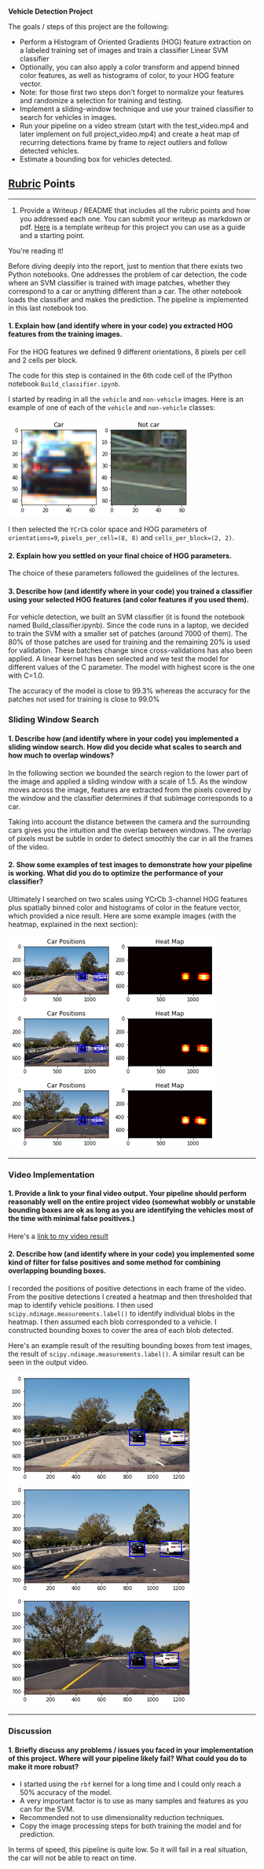 **Vehicle Detection Project**

The goals / steps of this project are the following:

* Perform a Histogram of Oriented Gradients (HOG) feature extraction on a labeled training set of images and train a classifier Linear SVM classifier
* Optionally, you can also apply a color transform and append binned color features, as well as histograms of color, to your HOG feature vector. 
* Note: for those first two steps don't forget to normalize your features and randomize a selection for training and testing.
* Implement a sliding-window technique and use your trained classifier to search for vehicles in images.
* Run your pipeline on a video stream (start with the test_video.mp4 and later implement on full project_video.mp4) and create a heat map of recurring detections frame by frame to reject outliers and follow detected vehicles.
* Estimate a bounding box for vehicles detected.

[//]: # (Image References)
[image1]: ./output_images/raw_images.png
[image5]: ./output_images/bbox1.png
[image6]: ./output_images/bbox2.png
[image7]: ./output_images/bbox3.png
[image2]: ./output_images/heatmap1.png
[image3]: ./output_images/heatmap2.png
[image4]: ./output_images/heatmap3.png
[video1]: ./project_video.mp4

## [Rubric](https://review.udacity.com/#!/rubrics/513/view) Points

---

1. Provide a Writeup / README that includes all the rubric points and how you addressed each one.  You can submit your writeup as markdown or pdf.  [Here](https://github.com/udacity/CarND-Vehicle-Detection/blob/master/writeup_template.md) is a template writeup for this project you can use as a guide and a starting point.  

You're reading it!

Before diving deeply into the report, just to mention that there exists two Python notebooks. One addresses the problem of car detection, the code where an SVM classifier is trained with image patches, whether they correspond to a car or anything different than a car. The other notebook loads the classifier and makes the prediction. The pipeline is implemented in this last notebook too.

#### 1. Explain how (and identify where in your code) you extracted HOG features from the training images.

For the HOG features we defined 9 different orientations, 8 pixels per cell and 2 cells per block. 

The code for this step is contained in the 6th code cell of the IPython notebook `Build_classifier.ipynb`.  

I started by reading in all the `vehicle` and `non-vehicle` images.  Here is an example of one of each of the `vehicle` and `non-vehicle` classes:

![alt text][image1]

I then selected the `YCrCb` color space and HOG parameters of `orientations=9`, `pixels_per_cell=(8, 8)` and `cells_per_block=(2, 2)`. 

#### 2. Explain how you settled on your final choice of HOG parameters.

The choice of these parameters followed the guidelines of the lectures.

#### 3. Describe how (and identify where in your code) you trained a classifier using your selected HOG features (and color features if you used them).

For vehicle detection, we built an SVM classifier (it is found the notebook named Build_classifier.ipynb). Since the code runs in a laptop, we decided to train the SVM with a smaller set of patches (around 7000 of them).  The 80% of those patches are used for training and the remaining 20% is used for validation. These batches change since cross-validations has also been applied. A linear kernel has been selected and we test the model for different values of the C parameter. The model with highest score is the one with C=1.0. 

The accuracy of the model is close to 99.3% whereas the accuracy for the patches not used for training is close to 99.0%
### Sliding Window Search

#### 1. Describe how (and identify where in your code) you implemented a sliding window search.  How did you decide what scales to search and how much to overlap windows?

In the following section we bounded the search region to the lower part of the image and applied a sliding window with a scale of 1.5. As the window moves across the image, features are extracted from the pixels covered by the window and the classifier determines if that subimage corresponds to a car.

Taking into account the distance between the camera and the surrounding cars gives you the intuition and the overlap between windows. The overlap of pixels must be subtle in order to detect smoothly the car in all the frames of the video.

#### 2. Show some examples of test images to demonstrate how your pipeline is working.  What did you do to optimize the performance of your classifier?

Ultimately I searched on two scales using YCrCb 3-channel HOG features plus spatially binned color and histograms of color in the feature vector, which provided a nice result.  Here are some example images (with the heatmap, explained in the next section):

![alt text][image2]
![alt text][image3]
![alt text][image4]

---

### Video Implementation

#### 1. Provide a link to your final video output.  Your pipeline should perform reasonably well on the entire project video (somewhat wobbly or unstable bounding boxes are ok as long as you are identifying the vehicles most of the time with minimal false positives.)

Here's a [link to my video result](./project_video_output.mp4)

#### 2. Describe how (and identify where in your code) you implemented some kind of filter for false positives and some method for combining overlapping bounding boxes.

I recorded the positions of positive detections in each frame of the video.  From the positive detections I created a heatmap and then thresholded that map to identify vehicle positions.  I then used `scipy.ndimage.measurements.label()` to identify individual blobs in the heatmap.  I then assumed each blob corresponded to a vehicle.  I constructed bounding boxes to cover the area of each blob detected.  

Here's an example result of the resulting bounding boxes from test images, the result of `scipy.ndimage.measurements.label()`. A similar result can be seen in the output video.

![alt text][image5]
![alt text][image6]
![alt text][image7]

---

### Discussion

#### 1. Briefly discuss any problems / issues you faced in your implementation of this project.  Where will your pipeline likely fail?  What could you do to make it more robust?
* I started using the `rbf` kernel for a long time and I could only reach a 50% accuracy of the model.
* A very important factor is to use as many samples and features as you can for the SVM.
* Recommended not to use dimensionality reduction techniques.
* Copy the image processing steps for both training the model and for prediction.

In terms of speed, this pipeline is quite low. So it will fail in a real situation, the car will not be able to react on time.
 

